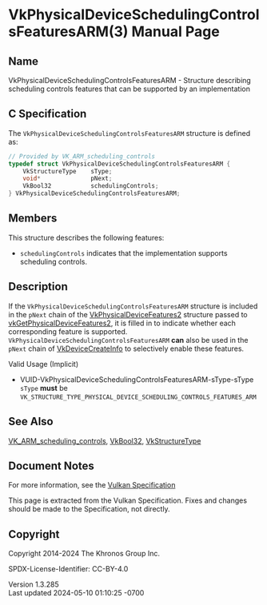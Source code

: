 # VkPhysicalDeviceSchedulingControlsFeaturesARM(3) Manual Page

## Name

VkPhysicalDeviceSchedulingControlsFeaturesARM - Structure describing
scheduling controls features that can be supported by an implementation



## <a href="#_c_specification" class="anchor"></a>C Specification

The `VkPhysicalDeviceSchedulingControlsFeaturesARM` structure is defined
as:

``` c
// Provided by VK_ARM_scheduling_controls
typedef struct VkPhysicalDeviceSchedulingControlsFeaturesARM {
    VkStructureType    sType;
    void*              pNext;
    VkBool32           schedulingControls;
} VkPhysicalDeviceSchedulingControlsFeaturesARM;
```

## <a href="#_members" class="anchor"></a>Members

This structure describes the following features:

- <span id="features-schedulingControls"></span> `schedulingControls`
  indicates that the implementation supports scheduling controls.

## <a href="#_description" class="anchor"></a>Description

If the `VkPhysicalDeviceSchedulingControlsFeaturesARM` structure is
included in the `pNext` chain of the
[VkPhysicalDeviceFeatures2](https://registry.khronos.org/vulkan/specs/1.3-extensions/man/html/VkPhysicalDeviceFeatures2.html) structure
passed to
[vkGetPhysicalDeviceFeatures2](https://registry.khronos.org/vulkan/specs/1.3-extensions/man/html/vkGetPhysicalDeviceFeatures2.html), it is
filled in to indicate whether each corresponding feature is supported.
`VkPhysicalDeviceSchedulingControlsFeaturesARM` **can** also be used in
the `pNext` chain of [VkDeviceCreateInfo](https://registry.khronos.org/vulkan/specs/1.3-extensions/man/html/VkDeviceCreateInfo.html) to
selectively enable these features.

Valid Usage (Implicit)

- <a
  href="#VUID-VkPhysicalDeviceSchedulingControlsFeaturesARM-sType-sType"
  id="VUID-VkPhysicalDeviceSchedulingControlsFeaturesARM-sType-sType"></a>
  VUID-VkPhysicalDeviceSchedulingControlsFeaturesARM-sType-sType  
  `sType` **must** be
  `VK_STRUCTURE_TYPE_PHYSICAL_DEVICE_SCHEDULING_CONTROLS_FEATURES_ARM`

## <a href="#_see_also" class="anchor"></a>See Also

[VK_ARM_scheduling_controls](https://registry.khronos.org/vulkan/specs/1.3-extensions/man/html/VK_ARM_scheduling_controls.html),
[VkBool32](https://registry.khronos.org/vulkan/specs/1.3-extensions/man/html/VkBool32.html), [VkStructureType](https://registry.khronos.org/vulkan/specs/1.3-extensions/man/html/VkStructureType.html)

## <a href="#_document_notes" class="anchor"></a>Document Notes

For more information, see the <a
href="https://registry.khronos.org/vulkan/specs/1.3-extensions/html/vkspec.html#VkPhysicalDeviceSchedulingControlsFeaturesARM"
target="_blank" rel="noopener">Vulkan Specification</a>

This page is extracted from the Vulkan Specification. Fixes and changes
should be made to the Specification, not directly.

## <a href="#_copyright" class="anchor"></a>Copyright

Copyright 2014-2024 The Khronos Group Inc.

SPDX-License-Identifier: CC-BY-4.0

Version 1.3.285  
Last updated 2024-05-10 01:10:25 -0700
